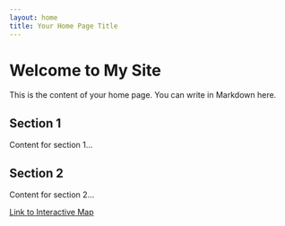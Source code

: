 ```yaml
---
layout: home
title: Your Home Page Title
---
```


# Welcome to My Site

This is the content of your home page. You can write in Markdown here.

## Section 1

Content for section 1...

## Section 2

Content for section 2...

[Link to Interactive Map](map.html)
